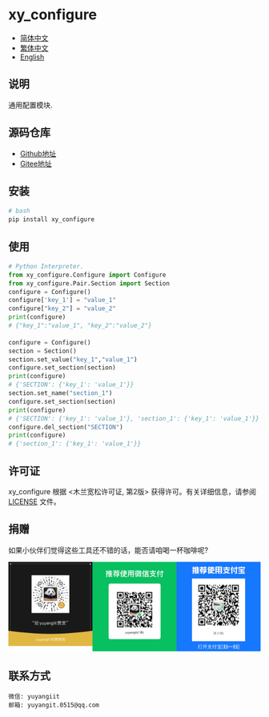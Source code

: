 <!--
 * @Author: yuyangit yuyangit.0515@qq.com
 * @Date: 2024-10-19 10:54:58
 * @LastEditors: yuyangit yuyangit.0515@qq.com
 * @LastEditTime: 2024-10-19 11:06:07
 * @FilePath: /xy_configure/readme/README_zh_CN.md
 * @Description: 这是默认设置,请设置`customMade`, 打开koroFileHeader查看配置 进行设置: https://github.com/OBKoro1/koro1FileHeader/wiki/%E9%85%8D%E7%BD%AE
-->
# xy_configure

- [简体中文](README_zh_CN.md)
- [繁体中文](README_zh_TW.md)
- [English](README_en.md)

## 说明

通用配置模块.

## 源码仓库

- <a href="https://github.com/xy-base/xy_configure.git" target="_blank">Github地址</a>  
- <a href="https://gitee.com/xy-base/xy_configure.git" target="_blank">Gitee地址</a>

## 安装

```bash
# bash
pip install xy_configure
```

## 使用

```python
# Python Interpreter.
from xy_configure.Configure import Configure
from xy_configure.Pair.Section import Section
configure = Configure() 
configure['key_1'] = "value_1"
configure["key_2"] = "value_2"
print(configure)
# {"key_1":"value_1", "key_2":"value_2"}

configure = Configure() 
section = Section()
section.set_value("key_1","value_1")
configure.set_section(section)
print(configure)
# {'SECTION': {'key_1': 'value_1'}}
section.set_name("section_1")
configure.set_section(section)
print(configure)
# {'SECTION': {'key_1': 'value_1'}, 'section_1': {'key_1': 'value_1'}}
configure.del_section("SECTION")
print(configure)
# {'section_1': {'key_1': 'value_1'}}

```

## 许可证
xy_configure 根据 <木兰宽松许可证, 第2版> 获得许可。有关详细信息，请参阅 [LICENSE](../LICENSE) 文件。


## 捐赠

如果小伙伴们觉得这些工具还不错的话，能否请咱喝一杯咖啡呢?  

![Pay-Total](./Pay-Total.png)


## 联系方式

```
微信: yuyangiit
邮箱: yuyangit.0515@qq.com
```